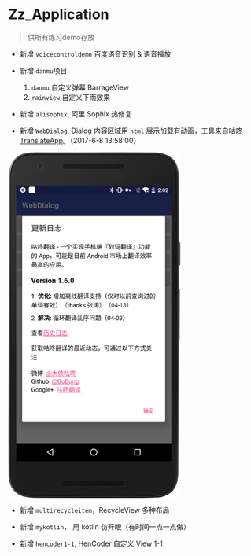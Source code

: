 # Zz_Application
>供所有练习demo存放

- 新增 `voicecontroldemo`
  百度语音识别 & 语音播放

- 新增 `danmu`项目
  1. `danmu`,自定义弹幕 BarrageView
  2. `rainview`,自定义下雨效果

- 新增 `alisophix`, 阿里 Sophix 热修复

- 新增 `WebDialog`, Dialog 内容区域用 `html` 展示加载有动画，工具来自[咕咚 TranslateApp](https://github.com/maoruibin/TranslateApp/blob/master/app/src/main/java/name/gudong/translate/util/DialogUtil.java)。（2017-6-8 13:58:00）
<img src="/screenshots/webdialog.png" width = "350" alt="webdialog" align=center />

- 新增 `multirecycleitem`，RecycleView 多种布局

- 新增 `mykotlin`， 用 kotlin 仿开眼（有时间一点一点做）

- 新增 `hencoder1-1`, [HenCoder 自定义 View 1-1](http://hencoder.com/ui-1-1/)